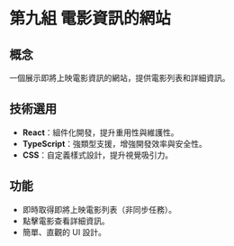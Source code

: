 # 第九組 電影資訊的網站

## 概念
一個展示即將上映電影資訊的網站，提供電影列表和詳細資訊。

## 技術選用
- **React**：組件化開發，提升重用性與維護性。
- **TypeScript**：強類型支援，增強開發效率與安全性。
- **CSS**：自定義樣式設計，提升視覺吸引力。

## 功能
- 即時取得即將上映電影列表（非同步任務）。
- 點擊電影查看詳細資訊。
- 簡單、直觀的 UI 設計。
